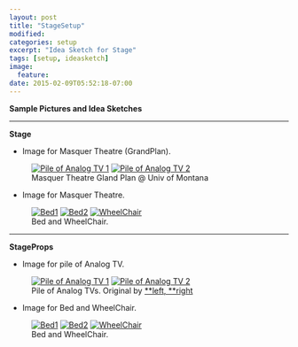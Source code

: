 ```yaml
---
layout: post
title: "StageSetup"
modified:
categories: setup
excerpt: "Idea Sketch for Stage"
tags: [setup, ideasketch]
image:
  feature:
date: 2015-02-09T05:52:18-07:00
---
```


**Sample Pictures and Idea Sketches**

* * *

  **Stage**

 * Image for Masquer Theatre (GrandPlan).

<figure class="half">
	<a href="https://farm8.staticflickr.com/7363/16301322317_06eebd3331_c.jpg"><img src="https://farm8.staticflickr.com/7363/16301322317_06eebd3331_c.jpg" alt="Pile of Analog TV 1"></a>
	<a href="https://farm8.staticflickr.com/7295/15867091813_2d5ff01181_c.jpg"><img src="https://farm8.staticflickr.com/7295/15867091813_2d5ff01181_c.jpg" alt="Pile of Analog TV 2"></a>
	<figcaption>Masquer Theatre Gland Plan @ Univ of Montana</figcaption>
</figure>
  

 * Image for Masquer Theatre.

<figure class="third">
	<a href="https://farm8.staticflickr.com/7336/16297438550_3a8445571f_c.jpg"><img src="https://farm8.staticflickr.com/7336/16297438550_3a8445571f_c.jpg" alt="Bed1"></a>
	<a href="https://farm8.staticflickr.com/7363/16484875105_47eca611be_c.jpg"><img src="https://farm8.staticflickr.com/7363/16484875105_47eca611be_c.jpg" alt="Bed2"></a>
	<a href="https://farm8.staticflickr.com/7304/16484877855_5e6f116017_c.jpg"><img src="https://farm8.staticflickr.com/7304/16484877855_5e6f116017_c.jpg" alt="WheelChair"></a>
	<figcaption>Bed and WheelChair.</figcaption>
</figure>


* * *

  **StageProps**

 * Image for pile of Analog TV.

<figure class="half">
	<a href="https://farm8.staticflickr.com/7395/16482854292_afe1a83291_c.jpg"><img src="https://farm8.staticflickr.com/7395/16482854292_afe1a83291_c.jpg" alt="Pile of Analog TV 1"></a>
	<a href="https://farm9.staticflickr.com/8605/16297050900_5066f7fcc4_c.jpg"><img src="https://farm9.staticflickr.com/8605/16297050900_5066f7fcc4_c.jpg" alt="Pile of Analog TV 2"></a>
	<figcaption>Pile of Analog TVs. Original by <a href="https://www.youtube.com/watch?v=2zV2T8Z15hs">**left</a><a href="https://www.youtube.com/watch?v=OPzgl2C7cZY">, **right</a></figcaption>
</figure>
  

 * Image for Bed and WheelChair.

<figure class="third">
	<a href="https://farm8.staticflickr.com/7336/16297438550_3a8445571f_c.jpg"><img src="https://farm8.staticflickr.com/7336/16297438550_3a8445571f_c.jpg" alt="Bed1"></a>
	<a href="https://farm8.staticflickr.com/7363/16484875105_47eca611be_c.jpg"><img src="https://farm8.staticflickr.com/7363/16484875105_47eca611be_c.jpg" alt="Bed2"></a>
	<a href="https://farm8.staticflickr.com/7304/16484877855_5e6f116017_c.jpg"><img src="https://farm8.staticflickr.com/7304/16484877855_5e6f116017_c.jpg" alt="WheelChair"></a>
	<figcaption>Bed and WheelChair.</figcaption>
</figure>



